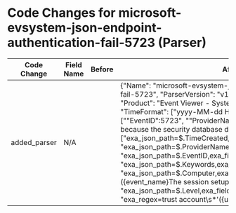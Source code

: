 # Code Changes for microsoft-evsystem-json-endpoint-authentication-fail-5723 (Parser)

| Code Change | Field Name | Before | After |
|-------------|------------|--------|-------|
| added_parser | N/A |  | {"Name": "microsoft-evsystem-json-endpoint-authentication-fail-5723", "ParserVersion": "v1.0.0", "Vendor": "Microsoft", "Product": "Event Viewer - System", "ExtractionType": "json", "TimeFormat": ["yyyy-MM-dd HH:mm:ss Z"], "Conditions": ["\"EventID\":5723", "\"ProviderName\":\"NETLOGON\"", "failed because the security database does not contain"], "Fields": ["exa_json_path=$.TimeCreated,exa_field_name=time", "exa_json_path=$.ProviderName,exa_field_name=provider_name", "exa_json_path=$.EventID,exa_field_name=event_code", "exa_json_path=$.Keywords,exa_field_name=result", "exa_json_path=$.Computer,exa_field_name=host", "exa_regex=({event_name}The session setup from computer.+?)\.", "exa_json_path=$.Level,exa_field_name=run_level", "exa_regex=trust account\s*'({user}[\w\.\-\!\#\^\~]{1,40}\$?)'"]} |